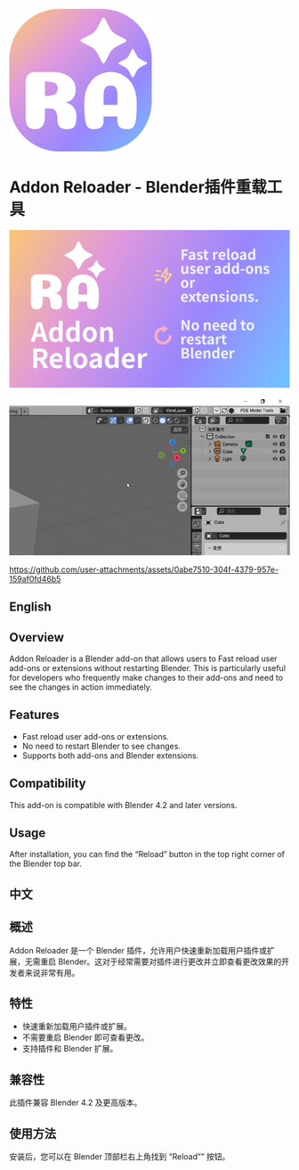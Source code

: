 ![logo.png](README/logo.png)

# Addon Reloader - Blender插件重载工具

![pv.png](README/pv.png)

![screen.png](README/screen.png)

https://github.com/user-attachments/assets/0abe7510-304f-4379-957e-159af0fd46b5

## English

## Overview
Addon Reloader is a Blender add-on that allows users to Fast reload user add-ons or extensions without restarting Blender. This is particularly useful for developers who frequently make changes to their add-ons and need to see the changes in action immediately.

## Features
- Fast reload user add-ons or extensions.
- No need to restart Blender to see changes.
- Supports both add-ons and Blender extensions.

## Compatibility
This add-on is compatible with Blender 4.2 and later versions.

## Usage
After installation, you can find the “Reload” button in the top right corner of the Blender top bar.


## 中文

## 概述
Addon Reloader 是一个 Blender 插件，允许用户快速重新加载用户插件或扩展，无需重启 Blender。这对于经常需要对插件进行更改并立即查看更改效果的开发者来说非常有用。

## 特性
- 快速重新加载用户插件或扩展。
- 不需要重启 Blender 即可查看更改。
- 支持插件和 Blender 扩展。

## 兼容性
此插件兼容 Blender 4.2 及更高版本。

## 使用方法
安装后，您可以在 Blender 顶部栏右上角找到 “Reload”” 按钮。
